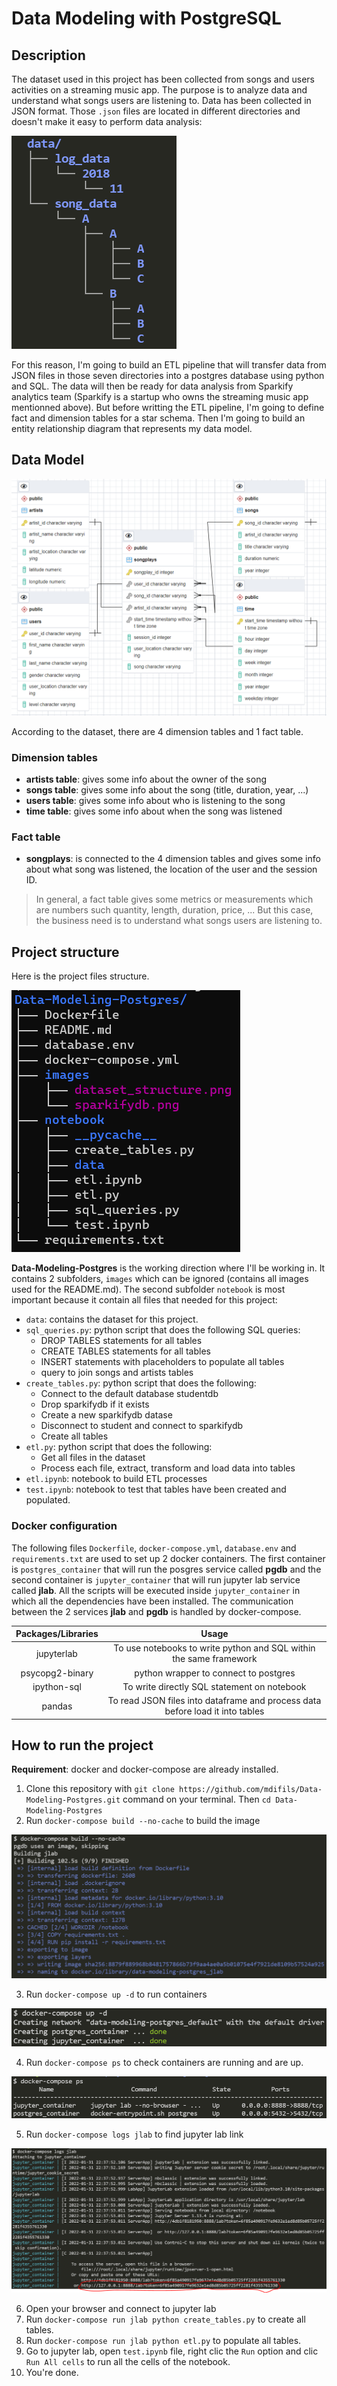 # Data Modeling with PostgreSQL

## Description

The dataset used in this project has been collected from songs and users activities
on a streaming music app. The purpose is to analyze data and understand what
songs users are listening to. Data has been collected in JSON format. Those
`.json` files are located in different directories and doesn't make it easy to
perform data analysis:  

![dataset structure](./images/dataset_structure.png)

For this reason, I'm going to build an ETL pipeline that will transfer data
from JSON files in those seven directories into a postgres database using python
and SQL. The data will then be ready for data analysis from Sparkify analytics
team (Sparkify is a startup who owns the streaming music app mentionned above). 
But before writting the ETL pipeline, I'm going to define fact and dimension 
tables for a star schema. Then I'm going to build an entity relationship diagram
that represents my data model.

## Data Model

![data model](./images/sparkifydb.png)

According to the dataset, there are 4 dimension tables and 1 fact table.

### Dimension tables

- **artists table**: gives some info about the owner of the song
- **songs table**: gives some info about the song (title, duration, year, ...)
- **users table**: gives some info about who is listening to the song
- **time table**: gives some info about when the song was listened

### Fact table

- **songplays**: is connected to the 4 dimension tables and gives some info
about what song was listened, the location of the user and the session ID.

> In general, a fact table gives some metrics or measurements which are numbers
> such quantity, length, duration, price, ... But this case, the business need is
> to understand what songs users are listening to.

## Project structure

Here is the project files structure.

![Project structure](images/project_structure.png)

**Data-Modeling-Postgres** is the working direction where I'll be working in.
It contains 2 subfolders, `images` which can be ignored (contains all images used
for the README.md). The second subfolder `notebook` is most important because it
contain all files that needed for this project:

- `data`: contains the dataset for this project.
- `sql_queries.py`: python script that does the following SQL queries: 
    * DROP TABLES statements for all tables
    * CREATE TABLES statements for all tables
    * INSERT statements with placeholders to populate all tables
    * query to join songs and artists tables
- `create_tables.py`: python script that does the following: 
    * Connect to the default database studentdb 
    * Drop sparkifydb if it exists
    * Create a new sparkifydb datase
    * Disconnect to student and connect to sparkifydb
    * Create all tables
- `etl.py`: python script that does the following: 
    * Get all files in the dataset
    * Process each file, extract, transform and load data into tables
- `etl.ipynb`: notebook to build ETL processes 
- `test.ipynb`: notebook to test that tables have been created and populated.

### Docker configuration

The following files `Dockerfile`, `docker-compose.yml`, `database.env` and 
`requirements.txt` are used to set up 2 docker containers. The first container
is `postgres_container` that will run the posgres service called **pgdb** and 
the second container is `jupyter_container` that will run jupyter lab service
called **jlab**. All the scripts will be executed inside `jupyter_container` in
which all the dependencies have been installed. The communication between the 2
services **jlab** and **pgdb** is handled by docker-compose.

|  Packages/Libraries   |                Usage                                 |
| :-------------------: | :---------------------------------------------------:|
|     jupyterlab        | To use notebooks to write python and SQL within the same framework|
|    psycopg2-binary    |    python wrapper to connect to postgres             |
|    ipython-sql        |    To write directly SQL statement on notebook       |
|    pandas             | To read JSON files into dataframe and process data before load it into tables|

## How to run the project

**Requirement**: docker and docker-compose are already installed.

1. Clone this repository with `git clone https://github.com/mdifils/Data-Modeling-Postgres.git` 
command on your terminal. Then `cd Data-Modeling-Postgres`
2. Run `docker-compose build --no-cache` to build the image

![Build image](images/build_image.png)

3. Run `docker-compose up -d` to run containers

![Build image](images/run_container.png)

4. Run `docker-compose ps` to check containers are running and are up.

![Build image](images/check_container.png)

5. Run `docker-compose logs jlab` to find jupyter lab link

![Build image](images/check_logs.png)

6. Open your browser and connect to jupyter lab
7. Run `docker-compose run jlab python create_tables.py` to create all tables.
8. Run `docker-compose run jlab python etl.py` to populate all tables.
9. Go to jupyter lab, open `test.ipynb` file, right clic the `Run` option and 
clic `Run All cells` to run all the cells of the notebook.
10. You're done. 
